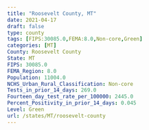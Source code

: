 ```yaml
---
title: "Roosevelt County, MT"
date: 2021-04-17
draft: false
type: county
tags: [FIPS:30085.0,FEMA:8.0,Non-core,Green]
categories: [MT]
County: Roosevelt County
State: MT
FIPS: 30085.0
FEMA_Region: 8.0
Population: 11004.0
NCHS_Urban_Rural_Classification: Non-core
Tests_in_prior_14_days: 269.0
Fourteen_day_test_rate_per_100000: 2445.0
Percent_Positivity_in_prior_14_days: 0.045
Level: Green
url: /states/MT/roosevelt-county
---
```



